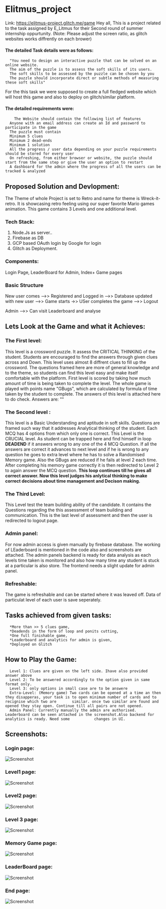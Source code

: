 # Elitmus_project

Link: https://elitmus-project.glitch.me/game
Hey all, This is a project related to the task assigned by E_Litmus for their Second round of summer internship oppurtunity.
(Note: Please adjust the screen ratio, as glitch websites works diffrently on each brower)

#### The detailed Task details were as follows:
      "You need to design an interactive puzzle that can be solved on an online website.
      The aim of the puzzle is to assess the soft skills of its users.
      The soft skills to be assessed by the puzzle can be chosen by you
      The puzzle should incorporate direct or subtle methods of measuring these soft skills"
For the this task we were supposed to create a full fledged website which will host this game and also to deploy on glitch/similar platform.

#### The detailed requirements were:
        The Website should contain the following list of features
      Anyone with an email address can create an Id and password to participate in the game
      The puzzle must contain
      Minimum 5 clues
      Minimum 2 dead-ends
      Minimum 1 solution 
      All the progress / user data depending on your puzzle requirements should be stored for every user
      On refreshing, from either browser or website, the puzzle should start from the same step or give the user an option to restart
      A dashboard for the admin where the progress of all the users can be tracked & analyzed
     
## Proposed Solution and Devlopment:

The Theme of whole Project is set to Retro and name for theme is Wreck-it-retro. It is showcasing retro feeling using our super favorite Mario games animation.
This game contains 3 Levels and one additional level.

### Tech Stack:
  1. Node.Js as server..
  2. Firebase as DB
  3. GCP based OAuth login by Google for login
  4. Glitch as Deployment. 
  
### Components:
  Login Page, LeaderBoard for Admin, Index+ Game pages
  
### Basic Structure
  New user comes -->> Registered and Logged in -->> Database updated with new user -->> Game starts ->> USer completes the game -->> Logout
  
  Admin -->> Can visit Leaderboard and analyse

## Lets Look at the Game and what it Achieves:
### The First level:
  This level is a crossword puzzle. It assess the CRITICAL THINKING of the student. Students are encouraged to find the answers through given clues across and Down.
  This level uses almost 8 diffrent clues to fill up the crossword. The questions framed here are more of general knowledge and to the theme, so students can 
  find this level easy and make itself comfortable with the platform. First level is scored by taking how much amount of time is being taken to complete the level.
  The whole game is played with points name "GBugs", which are calculated by formula of time taken by the student to complete.
  The answers of this level is attached here to do check. Answers are: ""
### The Second level :
  This level is a Basic Understanding and aptitude in soft skills. Questions are framed such way that it addresses Analytical thinking of the student.
  Each MCQ has 4 options from which only one is correct. This Level is the CRUCIAL level. As student can be trapped here and find himself in loop **DEADEND** if it answers wrong to any one of the 4 MCQ Question. If all the answers are correct it advances to next level and if he is wrong to any question he goes to extra level where he has to solve a Randomised Memory game. Also the GBugs are reduced if he fails at level 2 each time. After completing his memory game correctly it is then redirected to Level 2 to again answer the MCQ question. **This loop continues till he gives all correct answer. Now this level judges his anlytical thinking to make correct decisions about time management and Decison making.** 
  
### The Third Level:
This Level test the team building ability of the candidate. It contains the Questions regarding the this assessment of team building and communication. This is the last level of assessment and then the user is redirected to logout page.

### Admin panel:
For now admin access is given manually by firebase database. The working of LEaderboard is mentioned in the code also and screenshots are attached. The admin panels backend is ready for data analysis as each levels time taken is monitored and also how many time any student is stuck at a particular is also store. The frontend needs a slight update for admin panel. 

### Refreshable:
The game is refreshable and can be started where it was leaved off. Data of particulat level of each user is save seperately.

## Tasks achieved from given tasks:

      *More than >> 5 clues game,
      *Deadends in the form of loop and ponits cutting,
      *One full finishable game,
      *Leaderboard and analytics for admin is given,
      *Deployed on Glitch

## How to Play the Game:
      Level 1: Clues are given on the left side. Ihave also provided answer above
      Level 2: To be answered accordingly to the option given in same format only.
      Level 3: only options in small case are to be answere
      Extra-Level: (Memory game) Two cards can be opened at a time an then they disapperas, your task is to open minimum number of cards and to recignise which two are       similar. once two similar are found and opened they stay open. Continue till all pairs are not opened.
      Admin Panel: Currently manually the admin are authorised. Leaderboard can be seen attached in the screenshot.Also backend for analytics is ready. Need some           changes in UI.

## Screenshots:

### Login page:

![Screenshot](ss/sigin.png?raw=true "Signin")
### Level1 page:

![Screenshot](ss/level1.png?raw=true "Signin")
### Level2 page:

![Screenshot](ss/level2.png?raw=true "Signin")
### Level 3 page:

![Screenshot](ss/level3.png?raw=true "Signin")
### Memory Game page:

![Screenshot](ss/level_extra.png?raw=true "Signin")
### LeaderBoard page:

![Screenshot](ss/leaderboard.png?raw=true "Signin")

### End page:

![Screenshot](ss/end.png?raw=true "Signin")
